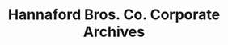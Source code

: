 ---
layout: repo
title: "Hannaford Bros. Co. Corporate Archives"
id: 3289
permalink: repos/3289/
---